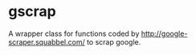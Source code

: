 gscrap
======

A wrapper class for functions coded by http://google-scraper.squabbel.com/ to scrap google.
